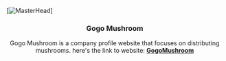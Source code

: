 [![MasterHead](https://gogomushroom.com/gogo/assets/img/headlogo.png)]
<h3 align="center">Gogo Mushroom</h3>
<p align="center">Gogo Mushroom is a company profile website that focuses on distributing mushrooms. here's the link to website: <b><a href="https://gogomushroom.com/">GogoMushroom</a></b></p>
